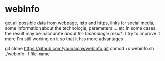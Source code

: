 # webInfo
 get all possible data from webpage, http and https, links for social media,
 some information about the technologie, parameters ....etc
 In some cases, the result may be inaccurate *about the technologie result* . I try to improve it more
 I'm still working on it so that it has more advantages


 git clone https://github.com/younaione/webInfo.git
 chmod +x webinfo.sh
 ./webinfo -f file-name
